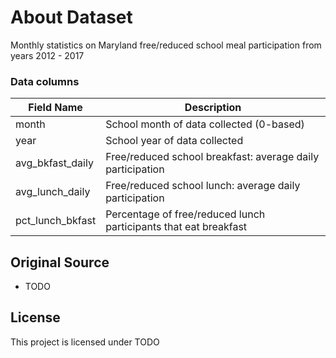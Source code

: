 # About Dataset

Monthly statistics on Maryland free/reduced school meal participation from years 2012 - 2017

### Data columns

| Field Name       | Description                                                      |
| ---------------- | ---------------------------------------------------------------- |
| month            | School month of data collected (0-based)                         |
| year             | School year of data collected                                    |
| avg_bkfast_daily | Free/reduced school breakfast: average daily participation       |
| avg_lunch_daily  | Free/reduced school lunch: average daily participation           |
| pct_lunch_bkfast | Percentage of free/reduced lunch participants that eat breakfast |

## Original Source

- TODO

## License

This project is licensed under TODO
